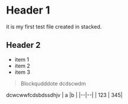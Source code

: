 

# Header 1
it is my first test file created in stacked. 
## Header 2 

 - item 1
 -  item 2
 - item 3

> Blockqudddote
dcdscwdm

dcwcwwfcdsbdssdhjv
| a |b  |
|--|--|
| 123 |  345|

<!--stackedit_data:
eyJoaXN0b3J5IjpbMTQzNTUzNTMxMSwxNTk4ODk1NzY3XX0=
-->